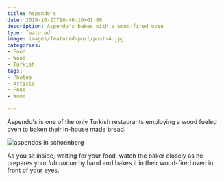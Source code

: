 ```yaml
---
title: Aspendo's
date: 2019-10-27T10:46:10+01:00
description: Aspendo's bakes with a wood-fired oven
type: featured
image: images/featured-post/post-4.jpg
categories:
- Food
- Wood
- Turkish
tags:
- Photos
- Article
- Food
- Wood

---
```

Aspendo's is one of the only Turkish restaurants employing a wood fueled oven to baken their in-house made bread.

![aspendos in schoenberg](/resources/aspendo-store.jpg "Aspendo's Storefront")

As you sit inside, waiting for your food, watch the baker closely as he prepares your _lahmacun_ by hand and bakes it in their wood-fired oven in front of your eyes.